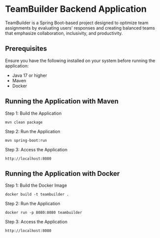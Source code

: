 # TeamBuilder Backend Application

TeamBuilder is a Spring Boot-based project designed to optimize team assignments by evaluating users' responses and creating balanced teams that emphasize collaboration, inclusivity, and productivity.

## Prerequisites
Ensure you have the following installed on your system before running the application:
- Java 17 or higher
- Maven
- Docker

## Running the Application with Maven

Step 1: Build the Application
```
mvn clean package
```
Step 2: Run the Application
```
mvn spring-boot:run
```
Step 3: Access the Application
```
http://localhost:8080
```

## Running the Application with Docker
Step 1: Build the Docker Image
```
docker build -t teambuilder .
```
Step 2: Run the Application
```
docker run -p 8080:8080 teambuilder
```
Step 3: Access the Application
```
http://localhost:8080
```